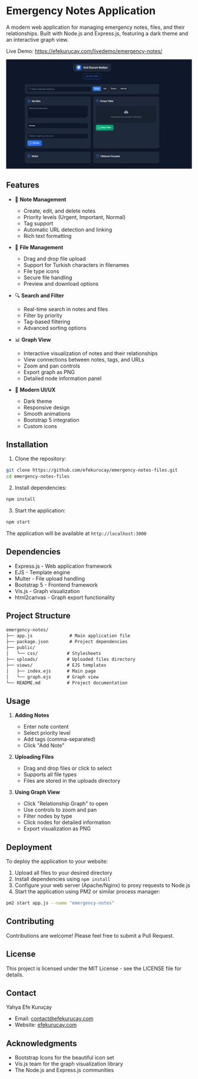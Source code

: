# Emergency Notes Application

A modern web application for managing emergency notes, files, and their relationships. Built with Node.js and Express.js, featuring a dark theme and an interactive graph view.

Live Demo: https://efekurucay.com/livedemo/emergency-notes/

![Emergency Notes App](ss.png)

## Features

- 📝 **Note Management**
  - Create, edit, and delete notes
  - Priority levels (Urgent, Important, Normal)
  - Tag support
  - Automatic URL detection and linking
  - Rich text formatting

- 📁 **File Management**
  - Drag and drop file upload
  - Support for Turkish characters in filenames
  - File type icons
  - Secure file handling
  - Preview and download options

- 🔍 **Search and Filter**
  - Real-time search in notes and files
  - Filter by priority
  - Tag-based filtering
  - Advanced sorting options

- 📊 **Graph View**
  - Interactive visualization of notes and their relationships
  - View connections between notes, tags, and URLs
  - Zoom and pan controls
  - Export graph as PNG
  - Detailed node information panel

- 🎨 **Modern UI/UX**
  - Dark theme
  - Responsive design
  - Smooth animations
  - Bootstrap 5 integration
  - Custom icons

## Installation

1. Clone the repository:
```bash
git clone https://github.com/efekurucay/emergency-notes-files.git
cd emergency-notes-files
```

2. Install dependencies:
```bash
npm install
```

3. Start the application:
```bash
npm start
```

The application will be available at `http://localhost:3000`

## Dependencies

- Express.js - Web application framework
- EJS - Template engine
- Multer - File upload handling
- Bootstrap 5 - Frontend framework
- Vis.js - Graph visualization
- html2canvas - Graph export functionality

## Project Structure

```
emergency-notes/
├── app.js              # Main application file
├── package.json        # Project dependencies
├── public/            
│   └── css/           # Stylesheets
├── uploads/           # Uploaded files directory
├── views/             # EJS templates
│   ├── index.ejs      # Main page
│   └── graph.ejs      # Graph view
└── README.md          # Project documentation
```

## Usage

1. **Adding Notes**
   - Enter note content
   - Select priority level
   - Add tags (comma-separated)
   - Click "Add Note"

2. **Uploading Files**
   - Drag and drop files or click to select
   - Supports all file types
   - Files are stored in the uploads directory

3. **Using Graph View**
   - Click "Relationship Graph" to open
   - Use controls to zoom and pan
   - Filter nodes by type
   - Click nodes for detailed information
   - Export visualization as PNG

## Deployment

To deploy the application to your website:

1. Upload all files to your desired directory
2. Install dependencies using `npm install`
3. Configure your web server (Apache/Nginx) to proxy requests to Node.js
4. Start the application using PM2 or similar process manager:
```bash
pm2 start app.js --name "emergency-notes"
```

## Contributing

Contributions are welcome! Please feel free to submit a Pull Request.

## License

This project is licensed under the MIT License - see the LICENSE file for details.

## Contact

Yahya Efe Kuruçay
- Email: contact@efekurucay.com
- Website: [efekurucay.com](https://efekurucay.com)

## Acknowledgments

- Bootstrap Icons for the beautiful icon set
- Vis.js team for the graph visualization library
- The Node.js and Express.js communities 
